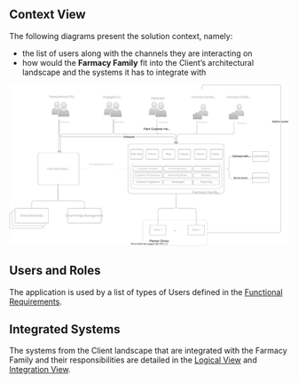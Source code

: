 ## Context View

The following diagrams present the solution context, namely: 
- the list of users along with the channels they are interacting on
- how would the **Farmacy Family** fit into the Client’s architectural landscape and the systems it has to integrate with

![image](../files/FarmacyFamilyContextView.drawio.svg)

## Users and Roles
The application is used by a list of types of Users defined in the [Functional Requirements](../SoftwareRequirementsSpecifications.md).

## Integrated Systems
The systems from the Client landscape that are integrated with the Farmacy Family and their responsibilities are detailed in the [Logical View](02LogicalView.md) and [Integration View](05IntegrationView.md).
